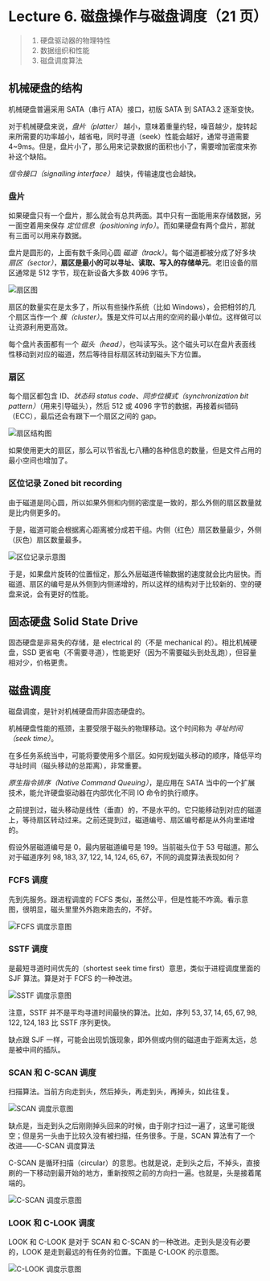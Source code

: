 # Lecture 6. 磁盘操作与磁盘调度（21 页）

> 1. 硬盘驱动器的物理特性
> 2. 数据组织和性能
> 3. 磁盘调度算法

## 机械硬盘的结构

机械硬盘普遍采用 SATA（串行 ATA）接口，初版 SATA 到 SATA3.2 逐渐变快。

对于机械硬盘来说，*盘片（platter）* 越小，意味着重量约轻，噪音越少，旋转起来所需要的功率越小，越省电，同时寻道（seek）性能会越好，通常寻道需要 4~9ms。但是，盘片小了，那么用来记录数据的面积也小了，需要增加密度来弥补这个缺陷。

*信令接口（signalling interface）* 越快，传输速度也会越快。

### 盘片

如果硬盘只有一个盘片，那么就会有总共两面。其中只有一面能用来存储数据，另一面空着用来保存 *定位信息（positioning info）*。而如果硬盘有两个盘片，那就有三面可以用来存数据。

盘片是圆形的，上面有数千条同心圆 *磁道（track）*。每个磁道都被分成了好多块 *扇区（sector）*，**扇区是最小的可以寻址、读取、写入的存储单元**。老旧设备的扇区通常是 512 字节，现在新设备大多数 4096 字节。

![扇区图](https://s2.loli.net/2023/03/28/IgQrVxnfLCa83Xk.png)

扇区的数量实在是太多了，所以有些操作系统（比如 Windows），会把相邻的几个扇区当作一个 *簇（cluster）*。簇是文件可以占用的空间的最小单位。这样做可以让资源利用更高效。

每个盘片表面都有一个 *磁头（head）*，也叫读写头。这个磁头可以在盘片表面线性移动到对应的磁道，然后等待目标扇区转动到磁头下方位置。

### 扇区

每个扇区都包含 ID、*状态码 status code*、*同步位模式（synchronization bit pattern）*（用来引导磁头），然后 512 或 4096 字节的数据，再接着纠错码（ECC），最后还会有跟下一个扇区之间的 gap。

![扇区结构图](https://s2.loli.net/2023/03/28/NM7mFXuUeZotJgr.png)

如果使用更大的扇区，那么可以节省乱七八糟的各种信息的数量，但是文件占用的最小空间也增加了。

### 区位记录 Zoned bit recording

由于磁道是同心圆，所以如果外侧和内侧的密度是一致的，那么外侧的扇区数量就是比内侧更多的。

于是，磁道可能会根据离心距离被分成若干组。内侧（红色）扇区数量最少，外侧（灰色）扇区数量最多。

![区位记录示意图](https://s2.loli.net/2023/03/28/l687W2TXu3oKmBd.png)

于是，如果盘片旋转的位置恒定，那么外层磁道传输数据的速度就会比内层快。而磁道、扇区的编号是从外侧到内侧递增的，所以这样的结构对于比较新的、空的硬盘来说，会有更好的性能。

## 固态硬盘 Solid State Drive

固态硬盘是非易失的存储，是 electrical 的（不是 mechanical 的）。相比机械硬盘，SSD 更省电（不需要寻道），性能更好（因为不需要磁头到处乱跑），但容量相对少，价格更贵。

## 磁盘调度

磁盘调度，是针对机械硬盘而非固态硬盘的。

机械硬盘性能的瓶颈，主要受限于磁头的物理移动。这个时间称为 *寻址时间（seek time）*。

在多任务系统当中，可能将要使用多个扇区。如何规划磁头移动的顺序，降低平均寻址时间（磁头移动的总距离），非常重要。

*原生指令排序（Native Command Queuing）*，是应用在 SATA 当中的一个扩展技术，能允许硬盘驱动器在内部优化不同 IO 命令的执行顺序。

之前提到过，磁头移动是线性（垂直）的，不是水平的。它只能移动到对应的磁道上，等待扇区转动过来。之前还提到过，磁道编号、扇区编号都是从外向里递增的。

假设外层磁道编号是 0，最内层磁道编号是 199。当前磁头位于 53 号磁道。那么对于磁道序列 ${98, 183, 37, 122, 14, 124, 65, 67}$，不同的调度算法表现如何？

### FCFS 调度

先到先服务。跟进程调度的 FCFS 类似，虽然公平，但是性能不咋滴。看示意图，很明显，磁头里里外外跑来跑去的，不好。

![FCFS 调度示意图](https://s2.loli.net/2023/03/28/usWOLnpEoSTAmwf.png)

### SSTF 调度

是最短寻道时间优先的（shortest seek time first）意思，类似于进程调度里面的 SJF 算法。算是对于 FCFS 的一种改进。

![SSTF 调度示意图](https://s2.loli.net/2023/03/28/LXKCUPk23WgR1Ze.png)

注意，SSTF 并不是平均寻道时间最快的算法。比如，序列 ${53, 37, 14, 65, 67, 98, 122, 124, 183}$ 比 SSTF 序列更快。

缺点跟 SJF 一样，可能会出现饥饿现象，即外侧或内侧的磁道由于距离太远，总是被中间的插队。

### SCAN 和 C-SCAN 调度

扫描算法。当前方向走到头，然后掉头，再走到头，再掉头，如此往复。

![SCAN 调度示意图](https://s2.loli.net/2023/03/28/9GEqua35l8KOyon.png)

缺点是，当走到头之后刚刚掉头回来的时候，由于刚才扫过一遍了，这里可能很空；但是另一头由于比较久没有被扫描，任务很多。于是，SCAN 算法有了一个改进——C-SCAN 调度算法

C-SCAN 是循环扫描（circular）的意思。也就是说，走到头之后，不掉头，直接刷的一下移动到最开始的地方，重新按照之前的方向扫一遍。也就是，头是接着尾端的。

![C-SCAN 调度示意图](https://s2.loli.net/2023/03/28/ufl2daM58eRA9Cp.png)

### LOOK 和 C-LOOK 调度

LOOK 和 C-LOOK 是对于 SCAN 和 C-SCAN 的一种改进。走到头是没有必要的，LOOK 是走到最远的有任务的位置。下面是 C-LOOK 的示意图。

![C-LOOK 调度示意图](https://s2.loli.net/2023/03/28/yu21VbhMgG6qTv3.png)
